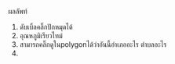 ผลลัพท์
1. ดับเบิ้ลคลิ๊กปักหมุดได้
2. อุณหภูมิเรียวไทม์
3. สามารถคลิ๊กดูในpolygonได้ว่าอันนี้อำเภออะไร ตำบลอะไร
4. 
